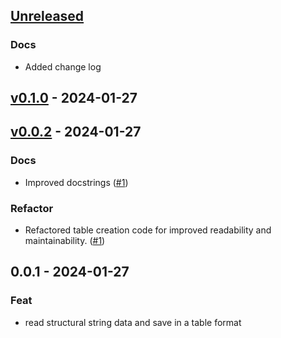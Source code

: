 <a name="unreleased"></a>
## [Unreleased]

### Docs
- Added change log


<a name="v0.1.0"></a>
## [v0.1.0] - 2024-01-27

<a name="v0.0.2"></a>
## [v0.0.2] - 2024-01-27
### Docs
- Improved docstrings ([#1](https://github.com/Vujas-Eteph/TableCraft/issues/1))

### Refactor
- Refactored table creation code for improved readability and maintainability. ([#1](https://github.com/Vujas-Eteph/TableCraft/issues/1))


<a name="0.0.1"></a>
## 0.0.1 - 2024-01-27
### Feat
- read structural string data  and save in a table format


[Unreleased]: https://github.com/Vujas-Eteph/TableCraft/compare/v0.1.0...HEAD
[v0.1.0]: https://github.com/Vujas-Eteph/TableCraft/compare/v0.0.2...v0.1.0
[v0.0.2]: https://github.com/Vujas-Eteph/TableCraft/compare/0.0.1...v0.0.2
